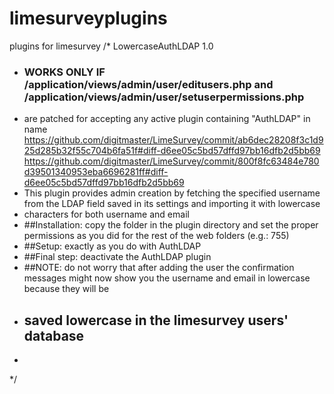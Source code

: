 # limesurveyplugins
plugins for limesurvey 
/*	LowercaseAuthLDAP  1.0
*	### WORKS ONLY IF /application/views/admin/user/editusers.php and /application/views/admin/user/setuserpermissions.php 
*	are patched for accepting any active plugin containing "AuthLDAP" in name
https://github.com/digitmaster/LimeSurvey/commit/ab6dec28208f3c1d925d285b32f55c704b6fa51f#diff-d6ee05c5bd57dffd97bb16dfb2d5bb69
https://github.com/digitmaster/LimeSurvey/commit/800f8fc63484e780d39501340953eba6696281ff#diff-d6ee05c5bd57dffd97bb16dfb2d5bb69
*	This plugin provides admin creation by fetching the specified username from the LDAP field saved in its settings and importing it with lowercase
*	characters for both username and email 
*	##Installation:  copy the folder in the plugin directory and set the proper permissions as you did for the rest of the web folders (e.g.: 755)
*	##Setup: exactly as you do with AuthLDAP
*	##Final step: deactivate the AuthLDAP plugin
*	##NOTE:  do not worry that after adding the user the confirmation messages might now show you the username and email in lowercase because they will be 
*	## saved lowercase in the limesurvey users' database 
*
*/
